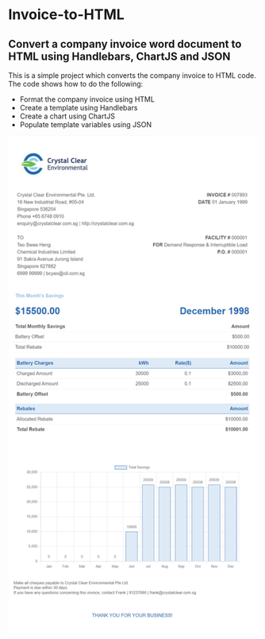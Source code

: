 # Invoice-to-HTML

## Convert a company invoice word document to HTML using Handlebars, ChartJS and JSON

This is a simple project which converts the company invoice to HTML code. The code shows how to do the following:

* Format the company invoice using HTML
* Create a template using Handlebars
* Create a chart using ChartJS
* Populate template variables using JSON


![Alt text](https://github.com/enyao-cce/invoice-to-html/blob/main/sample.png)
